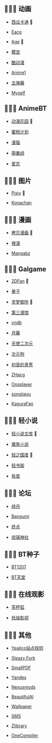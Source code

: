 ## 💨💨💨 动画

- [西瓜卡通](https://www.xgcartoon.com/) 📌

- [Eacg](https://eacg.net/)

- [Age](https://www.agemys.com/) 📌

- [樱空](https://www.maigo.cc/)

- [酷动漫](http://kudm.vip/)

- [Anime1](https://anime1.me/)

- [五弹幕](https://www.5dm.app/)

- [Myself](https://myself-bbs.com/portal.php)

## 💨💨💨 AnimeBT

- [动漫花园](https://share.dmhy.org/) 📌

- [蜜柑计划](https://mikanani.me/)

- [漫猫](http://comicat.org/)

- [萌番组](https://bangumi.moe/)

- [爱恋](https://kisssub.org/)

## 💨💨💨 图片

- [Pixiv](https://www.pixiv.net/) 📌

- [Konachan](https://konachan.net/)

## 💨💨💨 漫画

- [拷贝漫画](https://www.copymanga.site/) 📌

- [搜漫](https://www.soman.com/)

- [Mangabz](http://www.mangabz.com/)

## 💨💨💨 Galgame

- [2DFan](https://2dfan.org/) 📌
  
- [量子](https://lzacg.one/)

- [灵梦御所](https://blog.reimu.net/) 📌
  
- [第三酒馆](https://galgame.noto.so/) 

- [vndb](https://vndb.org/)

- [月幕](https://www.ymgal.games/index)

- [天使二次元](https://www.tianshi2.cc/)

- [次元狗](https://www.acgndog.com/)

- [初音的青葱](https://www.fufugal.com/home)

- [ZHacg](https://pan.zhacg.com/Onedrive/game)

- [Onsplayer](http://onsplayer.cn/) 

- [songjiayu](https://setu.fun/) 

- [KaguraFan](https://kagurafan.com/)

## 💨💨💨 轻小说

- [轻小说文库](https://www.wenku8.net/index.php) 📌

- [魔笔小说](https://www.mobinovels.com/)

- [轻之国度](https://www.lightnovel.us/) 📌

- [轻书架](https://www.lightnovel.app/home)

- [有度](https://www.yodu.org/)

## 💨💨💨 论坛

- [绯月](https://bbs.kfpromax.com/index.php)

- [Bangumi](https://bangumi.tv/)

- [终点](https://bbs.zdfx.net/)

- [琉璃神社](https://www.hacg.me/)

## 💨💨💨 BT种子

- [BT1207](https://bt1207zx.top/)

- [BT天堂](https://www.bt-tt.com/)

## 💨💨💨 在线观影

- [茶杯狐](https://cupfox.app/)

- [低端影视](https://ddrk.me/)

## 💨💨💨 其他

- [Yealico站点规则](https://wc3818290.home.blog/)

- [Sleazy Fork](https://sleazyfork.org/zh-CN)

- [SmallPDF](https://smallpdf.com/cn)

- [Yandex](https://yandex.com/)

- [Nexusmods](https://www.nexusmods.com/games)

- [BeautifulAI](https://www.beautiful.ai/)

- [Wallpaper](https://wallpaperscraft.com/catalog/anime)

- [SMS](https://sms-activate.org/getNumber)

- [Zlibrary](https://zh.zlibrary-global.se/)

- [OneCompiler](https://onecompiler.com/)
